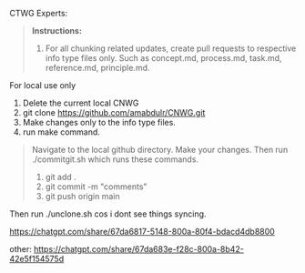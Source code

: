 
CTWG Experts:
> **Instructions:**
> 1. For all chunking related updates, create pull requests to respective info type files only. Such as concept.md, process.md, task.md, reference.md, principle.md.
>


For local use only

1. Delete the current local CNWG
2. git clone https://github.com/amabdulr/CNWG.git
3. Make changes only to the info type files.
4. run make command.
   

>Navigate to the local github directory. Make your changes. Then run ./commitgit.sh which runs these commands.
> 1. git add . 
> 2. git commit -m "comments"
> 3. git push origin main

Then run ./unclone.sh cos i dont see things syncing. 

https://chatgpt.com/share/67da6817-5148-800a-80f4-bdacd4db8800

other: https://chatgpt.com/share/67da683e-f28c-800a-8b42-42e5f154575d
